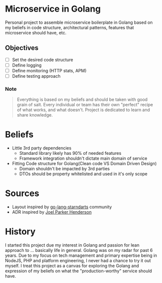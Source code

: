 # Microservice in Golang

Personal project to assemble microservice boilerplate in Golang based on my beliefs in code structure, architectural patterns, features that microservice should have, etc.

## Objectives
- [ ] Set the desired code structure
- [ ] Define logging
- [ ] Define monitoring (HTTP stats, APM)
- [ ] Define testing approach

### Note
> Everything is based on my beliefs and should be taken with good grain of salt. Every individual or team has their own "perfect" recipe of what works, and what doesn't. Project is dedicated to learn and share knowledge.

# Beliefs
- Little 3rd party dependencies
    - Standard library likely has 90% of needed features
    - Framework integration shouldn't dictate main domain of service
- Fitting Code structure for Golang(Clean code VS Domain Driven Design)
    - Domain shouldn't be impacted by 3rd parties
    - DTOs should be property whitelisted and used in it's only scope

# Sources
- Layout inspired by [go-lang-starndarts](https://github.com/golang-standards/project-layout) community
- ADR inspired by [Joel Parker Henderson](https://github.com/joelparkerhenderson/architecture-decision-record/tree/main)

# History

I started this project due my interest in Golang and passion for lean approach to ... basically life in general. Golang was on my radar for past 6 years. Due to my focus on tech management and primary expertise being in NodeJS, PHP and platform engineering, I never had a chance to try it out myself. I treat this project as a canvas for exploring the Golang and expression of my beliefs on what the "production-worthy" service should have.